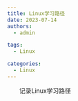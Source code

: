 ```yaml
---
title: Linux学习路径
date: 2023-07-14
authors:
  - admin

tags:
  - Linux

categories:
  - Linux
---
```


&emsp;&emsp;记录Linux学习路径
<!--more-->
